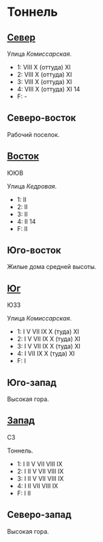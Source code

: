 # Тоннель

## [Север](./560065.md)

Улица *Комиссарская*.

* 1:    VIII    X (оттуда)  XI
* 2:    VIII    X (оттуда)  XI
* 3:    VIII    X (оттуда)  XI
* 4:    VIII    X (оттуда)  XI  14
* F:    -

## Северо-восток

Рабочий поселок.

## [Восток](./570070.md)

ЮЮВ

Улица *Кедровая*.

* 1:    II
* 2:    II
* 3:    II
* 4:    II  14
* F:    II

## Юго-восток

Жилые дома средней высоты.

## [Юг](./560080.md)

ЮЗЗ

Улица *Комиссарская*.

* 1:    I   V   VII IX  X (туда)    XI
* 2:    I   V   VII IX  X (туда)    XI
* 3:    I   V   VII IX  X (туда)    XI
* 4:    I   VII IX  X (туда)    XI
* F:    I

## Юго-запад

Высокая гора.

## [Запад](./550070.md)

СЗ

Тоннель.

* 1:    I   II  V   VII VIII        IX
* 2:    I   II  V   VII VIII        IX
* 3:    I   II  V   VII VIII        IX
* 4:    I   II  VII VIII    IX
* F:    I   II

## Северо-запад

Высокая гора.
